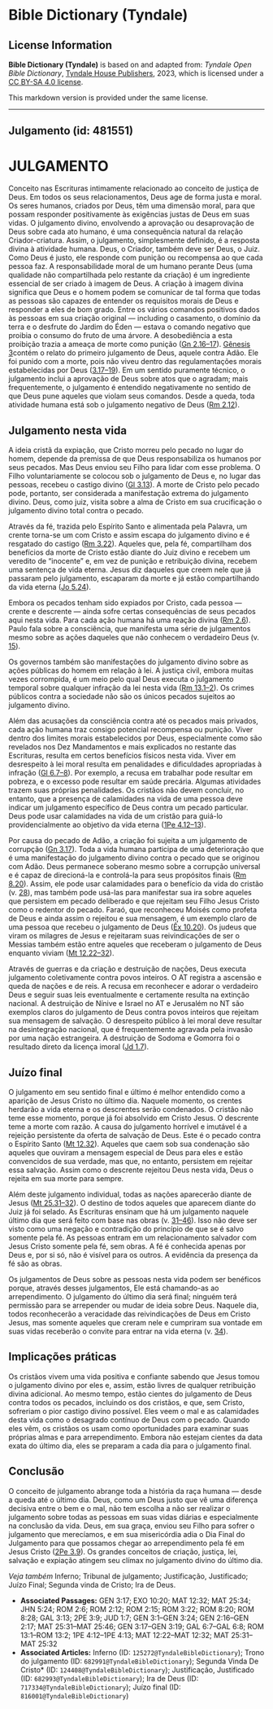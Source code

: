 # Bible Dictionary (Tyndale)

## License Information

**Bible Dictionary (Tyndale)** is based on and adapted from: _Tyndale Open Bible Dictionary_, [Tyndale House Publishers](https://tyndaleopenresources.com/), 2023, which is licensed under a [CC BY-SA 4.0 license](https://creativecommons.org/licenses/by-sa/4.0/legalcode.en).

This markdown version is provided under the same license.



--------------------------------

## Julgamento (id: 481551)

JULGAMENTO
==========

Conceito nas Escrituras intimamente relacionado ao conceito de justiça de Deus. Em todos os seus relacionamentos, Deus age de forma justa e moral. Os seres humanos, criados por Deus, têm uma dimensão moral, para que possam responder positivamente às exigências justas de Deus em suas vidas. O julgamento divino, envolvendo a aprovação ou desaprovação de Deus sobre cada ato humano, é uma consequência natural da relação Criador\-criatura. Assim, o julgamento, simplesmente definido, é a resposta divina à atividade humana. Deus, o Criador, também deve ser Deus, o Juiz. Como Deus é justo, ele responde com punição ou recompensa ao que cada pessoa faz. A responsabilidade moral de um humano perante Deus (uma qualidade não compartilhada pelo restante da criação) é um ingrediente essencial de ser criado à imagem de Deus. A criação à imagem divina significa que Deus e o homem podem se comunicar de tal forma que todas as pessoas são capazes de entender os requisitos morais de Deus e responder a eles de bom grado. Entre os vários comandos positivos dados às pessoas em sua criação original — including o casamento, o domínio da terra e o desfrute do Jardim do Éden — estava o comando negativo que proibia o consumo do fruto de uma árvore. A desobediência a esta proibição trazia a ameaça de morte como punição ([Gn 2\.16–17](https://ref.ly/Gen2:16-Gen2:17)). [Gênesis 3](https://ref.ly/Gen3:1-Gen3:24)contém o relato do primeiro julgamento de Deus, aquele contra Adão. Ele foi punido com a morte, pois não viveu dentro das regulamentações morais estabelecidas por Deus ([3\.17–19](https://ref.ly/Gen3:17-Gen3:19)). Em um sentido puramente técnico, o julgamento inclui a aprovação de Deus sobre atos que o agradam; mais frequentemente, o julgamento é entendido negativamente no sentido de que Deus pune aqueles que violam seus comandos. Desde a queda, toda atividade humana está sob o julgamento negativo de Deus ([Rm 2\.12](https://ref.ly/Rom2:12)).

Julgamento nesta vida
---------------------

A ideia cristã da expiação, que Cristo morreu pelo pecado no lugar do homem, depende da premissa de que Deus responsabiliza os humanos por seus pecados. Mas Deus enviou seu Filho para lidar com esse problema. O Filho voluntariamente se colocou sob o julgamento de Deus e, no lugar das pessoas, recebeu o castigo divino ([Gl 3\.13](https://ref.ly/Gal3:13)). A morte de Cristo pelo pecado pode, portanto, ser considerada a manifestação extrema do julgamento divino. Deus, como juiz, visita sobre a alma de Cristo em sua crucificação o julgamento divino total contra o pecado.

Através da fé, trazida pelo Espírito Santo e alimentada pela Palavra, um crente torna\-se um com Cristo e assim escapa do julgamento divino e é resgatado do castigo ([Rm 3\.22](https://ref.ly/Rom3:22)). Aqueles que, pela fé, compartilham dos benefícios da morte de Cristo estão diante do Juiz divino e recebem um veredito de “inocente” e, em vez de punição e retribuição divina, recebem uma sentença de vida eterna. Jesus diz daqueles que creem nele que já passaram pelo julgamento, escaparam da morte e já estão compartilhando da vida eterna ([Jo 5\.24](https://ref.ly/John5:24)).

Embora os pecados tenham sido expiados por Cristo, cada pessoa — crente e descrente — ainda sofre certas consequências de seus pecados aqui nesta vida. Para cada ação humana há uma reação divina ([Rm 2\.6](https://ref.ly/Rom2:6)). Paulo fala sobre a consciência, que manifesta uma série de julgamentos mesmo sobre as ações daqueles que não conhecem o verdadeiro Deus (v. [15](https://ref.ly/Rom2:15)).

Os governos também são manifestações do julgamento divino sobre as ações públicas do homem em relação à lei. A justiça civil, embora muitas vezes corrompida, é um meio pelo qual Deus executa o julgamento temporal sobre qualquer infração da lei nesta vida ([Rm 13\.1–2](https://ref.ly/Rom13:1-Rom13:2)). Os crimes públicos contra a sociedade não são os únicos pecados sujeitos ao julgamento divino.

Além das acusações da consciência contra até os pecados mais privados, cada ação humana traz consigo potencial recompensa ou punição. Viver dentro dos limites morais estabelecidos por Deus, especialmente como são revelados nos Dez Mandamentos e mais explicados no restante das Escrituras, resulta em certos benefícios físicos nesta vida. Viver em desrespeito à lei moral resulta em penalidades e dificuldades apropriadas à infração ([Gl 6\.7–8](https://ref.ly/Gal6:7-Gal6:8)). Por exemplo, a recusa em trabalhar pode resultar em pobreza, e o excesso pode resultar em saúde precária. Algumas atividades trazem suas próprias penalidades. Os cristãos não devem concluir, no entanto, que a presença de calamidades na vida de uma pessoa deve indicar um julgamento específico de Deus contra um pecado particular. Deus pode usar calamidades na vida de um cristão para guiá\-lo providencialmente ao objetivo da vida eterna ([1Pe 4\.12–13](https://ref.ly/1Pet4:12-1Pet4:13)).

Por causa do pecado de Adão, a criação foi sujeita a um julgamento de corrupção ([Gn 3\.17](https://ref.ly/Gen3:17)). Toda a vida humana participa de uma deterioração que é uma manifestação do julgamento divino contra o pecado que se originou com Adão. Deus permanece soberano mesmo sobre a corrupção universal e é capaz de direcioná\-la e controlá\-la para seus propósitos finais ([Rm 8\.20](https://ref.ly/Rom8:20)). Assim, ele pode usar calamidades para o benefício da vida do cristão (v. [28](https://ref.ly/Rom8:28)), mas também pode usá\-las para manifestar sua ira sobre aqueles que persistem em pecado deliberado e que rejeitam seu Filho Jesus Cristo como o redentor do pecado. Faraó, que reconheceu Moisés como profeta de Deus e ainda assim o rejeitou e sua mensagem, é um exemplo claro de uma pessoa que recebeu o julgamento de Deus ([Êx 10\.20](https://ref.ly/Exod10:20)). Os judeus que viram os milagres de Jesus e rejeitaram suas reivindicações de ser o Messias também estão entre aqueles que receberam o julgamento de Deus enquanto viviam ([Mt 12\.22–32](https://ref.ly/Matt12:22-Matt12:32)).

Através de guerras e da criação e destruição de nações, Deus executa julgamento coletivamente contra povos inteiros. O AT registra a ascensão e queda de nações e de reis. A recusa em reconhecer e adorar o verdadeiro Deus e seguir suas leis eventualmente e certamente resulta na extinção nacional. A destruição de Nínive e Israel no AT e Jerusalém no NT são exemplos claros do julgamento de Deus contra povos inteiros que rejeitam sua mensagem de salvação. O desrespeito público à lei moral deve resultar na desintegração nacional, que é frequentemente agravada pela invasão por uma nação estrangeira. A destruição de Sodoma e Gomorra foi o resultado direto da licença imoral ([Jd 1\.7](https://ref.ly/Jude1:7)).

Juízo final
-----------

O julgamento em seu sentido final e último é melhor entendido como a aparição de Jesus Cristo no último dia. Naquele momento, os crentes herdarão a vida eterna e os descrentes serão condenados. O cristão não teme esse momento, porque já foi absolvido em Cristo Jesus. O descrente teme a morte com razão. A causa do julgamento horrível e imutável é a rejeição persistente da oferta de salvação de Deus. Este é o pecado contra o Espírito Santo ([Mt 12\.32](https://ref.ly/Matt12:32)). Aqueles que caem sob sua condenação são aqueles que ouviram a mensagem especial de Deus para eles e estão convencidos de sua verdade, mas que, no entanto, persistem em rejeitar essa salvação. Assim como o descrente rejeitou Deus nesta vida, Deus o rejeita em sua morte para sempre.

Além deste julgamento individual, todas as nações aparecerão diante de Jesus ([Mt 25\.31–32](https://ref.ly/Matt25:31-Matt25:32)). O destino de todos aqueles que aparecem diante do Juiz já foi selado. As Escrituras ensinam que há um julgamento naquele último dia que será feito com base nas obras (v. [31–46](https://ref.ly/Matt25:31-Matt25:46)). Isso não deve ser visto como uma negação e contradição do princípio de que se é salvo somente pela fé. As pessoas entram em um relacionamento salvador com Jesus Cristo somente pela fé, sem obras. A fé é conhecida apenas por Deus e, por si só, não é visível para os outros. A evidência da presença da fé são as obras.

Os julgamentos de Deus sobre as pessoas nesta vida podem ser benéficos porque, através desses julgamentos, Ele está chamando\-as ao arrependimento. O julgamento do último dia será final; ninguém terá permissão para se arrepender ou mudar de ideia sobre Deus. Naquele dia, todos reconhecerão a veracidade das reivindicações de Deus em Cristo Jesus, mas somente aqueles que creram nele e cumpriram sua vontade em suas vidas receberão o convite para entrar na vida eterna (v. [34](https://ref.ly/Matt25:34)).

Implicações práticas
--------------------

Os cristãos vivem uma vida positiva e confiante sabendo que Jesus tomou o julgamento divino por eles e, assim, estão livres de qualquer retribuição divina adicional. Ao mesmo tempo, estão cientes do julgamento de Deus contra todos os pecados, incluindo os dos cristãos, e que, sem Cristo, sofreriam o pior castigo divino possível. Eles veem o mal e as calamidades desta vida como o desagrado contínuo de Deus com o pecado. Quando eles vêm, os cristãos os usam como oportunidades para examinar suas próprias almas e para arrependimento. Embora não estejam cientes da data exata do último dia, eles se preparam a cada dia para o julgamento final.

Conclusão
---------

O conceito de julgamento abrange toda a história da raça humana — desde a queda até o último dia. Deus, como um Deus justo que vê uma diferença decisiva entre o bem e o mal, não tem escolha a não ser realizar o julgamento sobre todas as pessoas em suas vidas diárias e especialmente na conclusão da vida. Deus, em sua graça, enviou seu Filho para sofrer o julgamento que merecíamos, e em sua misericórdia adia o Dia Final do Julgamento para que possamos chegar ao arrependimento pela fé em Jesus Cristo ([2Pe 3\.9](https://ref.ly/2Pet3:9)). Os grandes conceitos de criação, justiça, lei, salvação e expiação atingem seu clímax no julgamento divino do último dia.

*Veja também* Inferno; Tribunal de julgamento; Justificação, Justificado; Juízo Final; Segunda vinda de Cristo; Ira de Deus.

* **Associated Passages:** GEN 3:17; EXO 10:20; MAT 12:32; MAT 25:34; JHN 5:24; ROM 2:6; ROM 2:12; ROM 2:15; ROM 3:22; ROM 8:20; ROM 8:28; GAL 3:13; 2PE 3:9; JUD 1:7; GEN 3:1–GEN 3:24; GEN 2:16–GEN 2:17; MAT 25:31–MAT 25:46; GEN 3:17–GEN 3:19; GAL 6:7–GAL 6:8; ROM 13:1–ROM 13:2; 1PE 4:12–1PE 4:13; MAT 12:22–MAT 12:32; MAT 25:31–MAT 25:32
* **Associated Articles:** Inferno (ID: `125272@TyndaleBibleDictionary`); Trono do julgamento (ID: `682991@TyndaleBibleDictionary`); Segunda Vinda De Cristo* (ID: `124408@TyndaleBibleDictionary`); Justificação, Justificado (ID: `682993@TyndaleBibleDictionary`); Ira de Deus (ID: `717334@TyndaleBibleDictionary`); Juízo final (ID: `816001@TyndaleBibleDictionary`)

